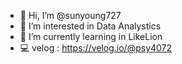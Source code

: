 - 👋 Hi, I’m @sunyoung727
- 👀 I’m interested in Data Analystics
- 🌱 I’m currently learning in LikeLion
- 💻 velog : https://velog.io/@psy4072

<!---
sunyoung727/sunyoung727 is a ✨ special ✨ repository because its `README.md` (this file) appears on your GitHub profile.
You can click the Preview link to take a look at your changes.
--->
